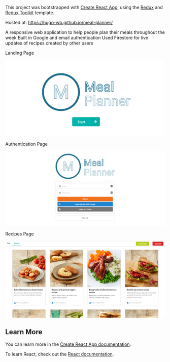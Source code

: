 This project was bootstrapped with [Create React App](https://github.com/facebook/create-react-app), using the [Redux](https://redux.js.org/) and [Redux Toolkit](https://redux-toolkit.js.org/) template.

Hosted at: https://hugo-wb.github.io/meal-planner/

A responsive web application to help people plan their meals throughout the week
Built in Google and email authentication
Used Firestore for live updates of recipes created by other users



Landing Page

![Landing page image](https://github.com/Hugo-WB/meal-planner/blob/master/pictures/landingPage.png)



Authentication Page

![image-20200910182620339](.\pictures\authenticationPage.png)



Recipes Page

![image-20200910182620339](.\pictures\recipesPage.png)

## Learn More

You can learn more in the [Create React App documentation](https://facebook.github.io/create-react-app/docs/getting-started).

To learn React, check out the [React documentation](https://reactjs.org/).
